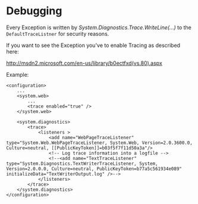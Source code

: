 # Debugging

Every Exception is written by *System.Diagnostics.Trace.WriteLine(...)* to the `DefaultTraceListner` for security reasons.


If you want to see the Exception you've to enable Tracing as described here:

http://msdn2.microsoft.com/en-us/library/b0ectfxd(vs.80).aspx

Example:

    <configuration>
    	...
    	<system.web>
    		...
    		<trace enabled="true" />
    	</system.web>
    	
    	<system.diagnostics>
    		<trace>
    			<listeners >
    				<add name="WebPageTraceListener" type="System.Web.WebPageTraceListener, System.Web, Version=2.0.3600.0, Culture=neutral, [[PublicKeyToken]]=b03f5f7f11d50a3a"/>
    				<!-- Log trace information into a logfile -->
    				<!--<add name="TextTraceListener" type="System.Diagnostics.TextWriterTraceListener, System, Version=2.0.0.0, Culture=neutral, PublicKeyToken=b77a5c561934e089" initializeData="TextWriterOutput.log" />-->
    			</listeners>
    		</trace>
    	</system.diagnostics>
    </configuration>